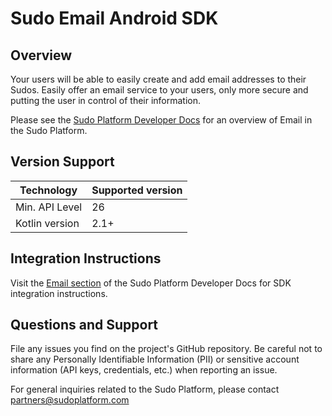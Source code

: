 # Sudo Email Android SDK

## Overview
Your users will be able to easily create and add email addresses to their Sudos. Easily offer an email service to your users, only more secure and putting the user in control of their information.

Please see the [Sudo Platform Developer Docs](https://sudoplatform.com/docs) for an overview of Email in the Sudo Platform.

## Version Support
| Technology          | Supported version |
| ------------------- | ----------------- |
| Min. API Level      | 26                |
| Kotlin version      | 2.1+              |

## Integration Instructions
Visit the [Email section](https://sudoplatform.com/docs/email) of the Sudo Platform Developer Docs for SDK integration instructions.

## Questions and Support
File any issues you find on the project's GitHub repository. Be careful not to share any Personally Identifiable Information (PII) or sensitive account information (API keys, credentials, etc.) when reporting an issue.

For general inquiries related to the Sudo Platform, please contact [partners@sudoplatform.com](mailto:partners@sudoplatform.com)
